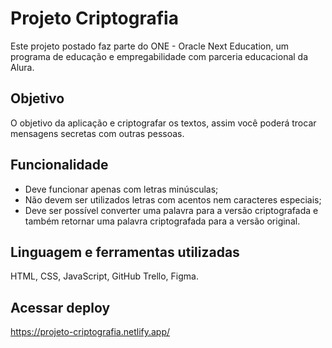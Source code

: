 # Projeto Criptografia

Este projeto postado faz parte do ONE - Oracle Next Education, um programa de educação e empregabilidade com parceria educacional da Alura. 

## Objetivo
O objetivo da aplicação e criptografar os textos, assim você poderá trocar mensagens secretas com outras pessoas.

## Funcionalidade
- Deve funcionar apenas com letras minúsculas;
- Não devem ser utilizados letras com acentos nem caracteres especiais;
- Deve ser possível converter uma palavra para a versão criptografada e também retornar uma palavra criptografada para a versão original. 

## Linguagem e ferramentas utilizadas
HTML, CSS, JavaScript, GitHub Trello, Figma.

## Acessar deploy 
https://projeto-criptografia.netlify.app/
